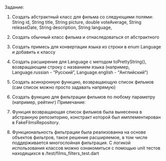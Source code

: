 Задание:

1. Создать абстрактный класс для фильма со следующими полями: String id, String title, String picture, double voteAverage, String releaseDate, String description, String language,
2. Создать обычный класс фильма и отнаследоваться от абстрактного
3. Создать примесь для конвертации языка из строки в enum Language и добавить к классу
4. Создать расширение для Language с методом toPrettyString(), возвращающим строку с названием языка (например, Language.russian - “Русский”, Language.english - “Английский”)
5. Создать асинхронную функцию, возвращающую список фильмов (сам список можно просто задавать напрямую)
6. Создать функцию для фильтрации фильмов по любому параметру (например, рейтинг)
Примечание:

1. Функция возвращающая список фильмов была вынесенна в абстракную репозиторию, констракт которой был имплементирован в FakeFilmsRepository.
2. Функциональность фильтрации была реализованна на основе объектов фильтров, такое решение расширяемое, в том числе поддерживается многослойная фильтрация. С логикой использования классов можно ознакомиться с помощью unit тестов находящихся в /test/films_filters_test.dart
